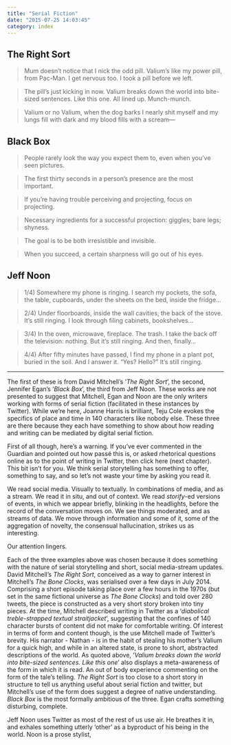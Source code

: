 ```yaml
---
title: "Serial Fiction"
date: "2015-07-25 14:03:45"
category: index
---
```


## The Right Sort

> Mum doesn’t notice that I nick the odd pill. Valium’s like my power
pill, from Pac-Man. I get nervous too. I took a pill before we left.

> The pill’s just kicking in now. Valium breaks down the world into
bite-sized sentences. Like this one. All lined up. Munch-munch.

> Valium or no Valium, when the dog barks I nearly shit myself and my
lungs fill with dark and my blood fills with a scream—

## Black Box

> People rarely look the way you expect them to, even when you’ve seen
pictures.

> The first thirty seconds in a person’s presence are the most
important.

> If you’re having trouble perceiving and projecting, focus on
projecting.

> Necessary ingredients for a successful projection: giggles; bare legs;
shyness.

> The goal is to be both irresistible and invisible.

> When you succeed, a certain sharpness will go out of his eyes.

## Jeff Noon

> 1/4) Somewhere my phone is ringing. I search my pockets, the sofa, the
table, cupboards, under the sheets on the bed, inside the fridge…

> 2/4) Under floorboards, inside the wall cavities, the back of the
stove. It’s still ringing. I look through filing cabinets, bookshelves…

> 3/4) In the oven, microwave, fireplace. The trash. I take the back off
the television: nothing. But it’s still ringing. And then, finally…

> 4/4) After fifty minutes have passed, I find my phone in a plant pot,
buried in the soil. And I answer it. “Yes? Hello?” It’s still ringing.

***

The first of these is from David Mitchell’s ‘*The Right Sort*’, the
second, Jennifer Egan’s ‘*Black Box*’, the third from Jeff Noon. These
works are not presented to suggest that Mitchell, Egan and Noon are the
only writers working with forms of serial fiction (facilitated in these
instances by Twitter). While we’re here, Joanne Harris is brilliant,
Teju Cole evokes the specifics of place and time in 140 characters like
nobody else. These three are there because they each have something to
show about how reading and writing can be mediated by digital serial
fiction.

First of all though, here’s a warning. If you’ve ever commented in the
Guardian and pointed out how passé this is, or asked rhetorical
questions online as to the point of writing in Twitter, then click here
(next chapter). This bit isn’t for you. We think serial storytelling has
something to offer, something to say, and so let’s not waste your time
by asking you read it.

We read social media. Visually to textually. In combinations of media,
and as a stream. We read it in situ, and out of context. We read
*storify*-ed versions of events, in which we appear briefly, blinking in
the headlights, before the record of the conversation moves on. We see
things moderated, and as streams of data. We move through information
and some of it, some of the aggregation of novelty, the consensual
hallucination, strikes us as interesting.

Our attention lingers.

Each of the three examples above was chosen because it does something
with the nature of serial storytelling and short, social media-stream
updates. David Mitchell’s *The Right Sort*, conceived as a way to garner
interest in Mitchell’s *The Bone Clocks*, was serialised over a few days
in July 2014. Comprising a short episode taking place over a few hours
in the 1970s (but set in the same fictional universe as *The Bone
Clocks*) and told over 280 tweets, the piece is constructed as a very
short story broken into tiny pieces. At the time, Mitchell described
writing in Twitter as a ‘*diabolical treble-strapped textual
straitjacket*’, suggesting that the confines of 140 character bursts of
content did not make for comfortable writing. Of interest in terms of
form and content though, is the use Mitchell made of Twitter’s brevity.
His narrator - Nathan - is in the habit of stealing his mother’s Valium
for a quick high, and while in an altered state, is prone to short,
abstracted descriptions of the world. As quoted above, ’*Valium breaks
down the world into bite-sized sentences. Like this one*’ also displays
a meta-awareness of the form in which it is read. An out of body
experience commenting on the form of the tale’s telling. *The Right
Sort* is too close to a short story in structure to tell us anything
useful about serial fiction and twitter, but Mitchell’s use of the form
does suggest a degree of native understanding. *Black Box* is the most
formally ambitious of the three. Egan crafts something disturbing,
complete.

Jeff Noon uses Twitter as most of the rest of us use air. He breathes it
in, and exhales something utterly ‘other’ as a byproduct of his being in
the world. Noon is a prose stylist,
